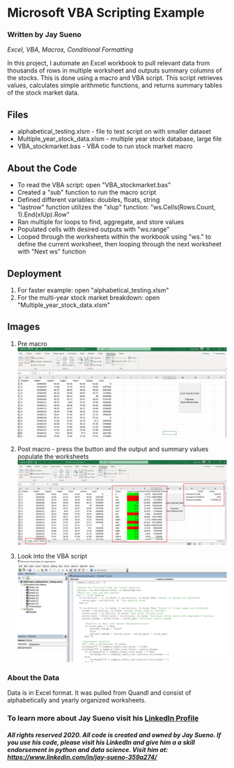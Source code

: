 # Microsoft VBA Scripting Example
### Written by Jay Sueno
_Excel, VBA, Macros, Conditional Formatting_

In this project, I automate an Excel workbook to pull relevant data from thousands of rows in multiple worksheet and outputs summary columns of the stocks. This is done using a macro and VBA script. This script retrieves values, calculates simple arithmetic functions, and returns summary tables of the stock market data.

## Files

* alphabetical_testing.xlsm - file to test script on with smaller dataset
* Multiple_year_stock_data.xlsm - multiple year stock database, large file
* VBA_stockmarket.bas - VBA code to run stock market macro

## About the Code

* To read the VBA script: open "VBA_stockmarket.bas"
* Created a "sub" function to run the macro script
* Defined different variables: doubles, floats, string
* "lastrow" function utilizes the "xlup" function: "ws.Cells(Rows.Count, 1).End(xlUp).Row"
* Ran multiple for loops to find, aggregate, and store values
* Populated cells with desired outputs with "ws.range"
* Looped through the worksheets within the workbook using "ws." to define the current worksheet, then looping through the next worksheet with "Next ws" function

## Deployment

1. For faster example: open "alphabetical_testing.xlsm"
2. For the multi-year stock market breakdown: open "Multiple_year_stock_data.xlsm"

## Images

1. Pre macro
![worksheet pre macro](images/vba2.jpg)

2. Post macro - press the button and the output and summary values populate the worksheets
![worksheet post macro](images/vba3.jpg)

3. Look into the VBA script
![vba code](images/vba1.jpg)


### About the Data

Data is in Excel format. It was pulled from Quandl and consist of alphabetically and yearly organized worksheets.

### To learn more about Jay Sueno visit his [LinkedIn Profile](https://www.linkedin.com/in/jay-sueno-359a274/)

##### All rights reserved 2020. All code is created and owned by Jay Sueno. If you use his code, please visit his LinkedIn and give him a a skill endorsement in python and data science. Visit him at: https://www.linkedin.com/in/jay-sueno-359a274/